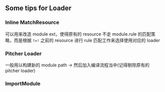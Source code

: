## Some tips for Loader

### Inline MatchResource

可以用来改造 module ext，使得原有的 resource 不走 module.rule 的匹配策略，而是根据 `!=!` 之前的 resource 进行 rule 匹配工作来选择使用对应的 loader

### Pitcher Loader

一般用以构建新的 module path -> 然后加入编译流程当中(记得剔除原有的 pitcher loader)

### ImportModule